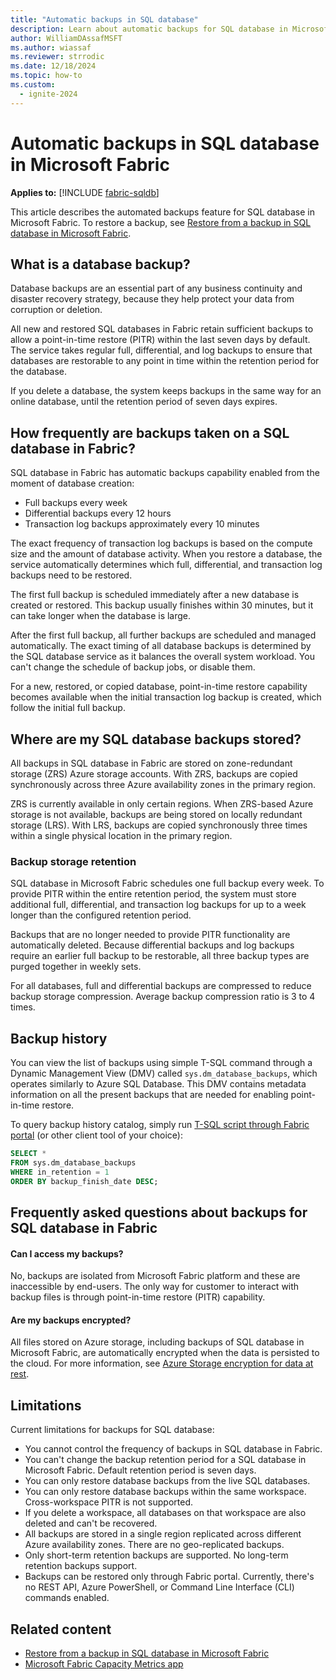 ```yaml
---
title: "Automatic backups in SQL database"
description: Learn about automatic backups for SQL database in Microsoft Fabric.
author: WilliamDAssafMSFT
ms.author: wiassaf
ms.reviewer: strrodic
ms.date: 12/18/2024
ms.topic: how-to
ms.custom:
  - ignite-2024
---
```

# Automatic backups in SQL database in Microsoft Fabric

**Applies to:** [!INCLUDE [fabric-sqldb](../includes/applies-to-version/fabric-sqldb.md)]

This article describes the automated backups feature for SQL database in Microsoft Fabric. To restore a backup, see [Restore from a backup in SQL database in Microsoft Fabric](restore.md).

## What is a database backup?

Database backups are an essential part of any business continuity and disaster recovery strategy, because they help protect your data from corruption or deletion.  

All new and restored SQL databases in Fabric retain sufficient backups to allow a point-in-time restore (PITR) within the last seven days by default. The service takes regular full, differential, and log backups to ensure that databases are restorable to any point in time within the retention period for the database.

If you delete a database, the system keeps backups in the same way for an online database, until the retention period of seven days expires.  

## How frequently are backups taken on a SQL database in Fabric?

SQL database in Fabric has automatic backups capability enabled from the moment of database creation:

- Full backups every week
- Differential backups every 12 hours
- Transaction log backups approximately every 10 minutes

The exact frequency of transaction log backups is based on the compute size and the amount of database activity. When you restore a database, the service automatically determines which full, differential, and transaction log backups need to be restored.

The first full backup is scheduled immediately after a new database is created or restored. This backup usually finishes within 30 minutes, but it can take longer when the database is large. 

After the first full backup, all further backups are scheduled and managed automatically. The exact timing of all database backups is determined by the SQL database service as it balances the overall system workload. You can't change the schedule of backup jobs, or disable them.

For a new, restored, or copied database, point-in-time restore capability becomes available when the initial transaction log backup is created, which follow the initial full backup.

## Where are my SQL database backups stored?

All backups in SQL database in Fabric are stored on zone-redundant storage (ZRS) Azure storage accounts. With ZRS, backups are copied synchronously across three Azure availability zones in the primary region.

ZRS is currently available in only certain regions. When ZRS-based Azure storage is not available, backups are being stored on locally redundant storage (LRS). With LRS, backups are copied synchronously three times within a single physical location in the primary region.  

### Backup storage retention

SQL database in Microsoft Fabric schedules one full backup every week. To provide PITR within the entire retention period, the system must store additional full, differential, and transaction log backups for up to a week longer than the configured retention period.

Backups that are no longer needed to provide PITR functionality are automatically deleted. Because differential backups and log backups require an earlier full backup to be restorable, all three backup types are purged together in weekly sets.

For all databases, full and differential backups are compressed to reduce backup storage compression. Average backup compression ratio is 3 to 4 times.

## Backup history

You can view the list of backups using simple T-SQL command through a Dynamic Management View (DMV) called `sys.dm_database_backups`, which operates similarly to Azure SQL Database. This DMV contains metadata information on all the present backups that are needed for enabling point-in-time restore.

To query backup history catalog, simply run [T-SQL script through Fabric portal](query-editor.md) (or other client tool of your choice):

```sql
SELECT *
FROM sys.dm_database_backups
WHERE in_retention = 1
ORDER BY backup_finish_date DESC;
```

## Frequently asked questions about backups for SQL database in Fabric

#### Can I access my backups?

No, backups are isolated from Microsoft Fabric platform and these are inaccessible by end-users. The only way for customer to interact with backup files is through point-in-time restore (PITR) capability.

#### Are my backups encrypted?

All files stored on Azure storage, including backups of SQL database in Microsoft Fabric, are automatically encrypted when the data is persisted to the cloud. For more information, see [Azure Storage encryption for data at rest](/azure/storage/common/storage-service-encryption).

## Limitations

Current limitations for backups for SQL database:

- You cannot control the frequency of backups in SQL database in Fabric.
- You can't change the backup retention period for a SQL database in Microsoft Fabric. Default retention period is seven days.
- You can only restore database backups from the live SQL databases.
- You can only restore database backups within the same workspace. Cross-workspace PITR is not supported.
- If you delete a workspace, all databases on that workspace are also deleted and can't be recovered.
- All backups are stored in a single region replicated across different Azure availability zones. There are no geo-replicated backups.
- Only short-term retention backups are supported. No long-term retention backups support.
- Backups can be restored only through Fabric portal. Currently, there's no REST API, Azure PowerShell, or Command Line Interface (CLI) commands enabled.

## Related content

- [Restore from a backup in SQL database in Microsoft Fabric](restore.md)
- [Microsoft Fabric Capacity Metrics app](../../enterprise/metrics-app.md)
